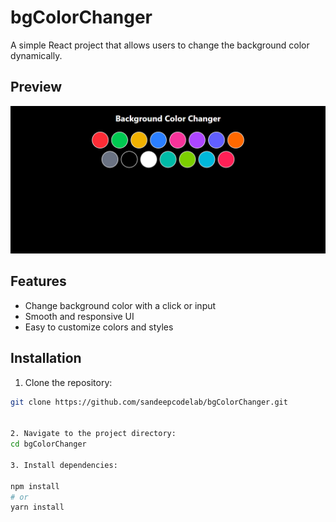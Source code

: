 # bgColorChanger

A simple React project that allows users to change the background color dynamically.

## Preview

![bgColorChanger Screenshot](./src/assets/bgcolorchanger.png)

## Features

- Change background color with a click or input
- Smooth and responsive UI
- Easy to customize colors and styles

## Installation

1. Clone the repository:

```bash
git clone https://github.com/sandeepcodelab/bgColorChanger.git


2. Navigate to the project directory:
cd bgColorChanger

3. Install dependencies:

npm install
# or
yarn install
